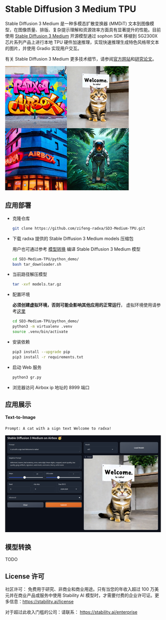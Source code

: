 # Stable Diffusion 3 Medium TPU

Stable Diffusion 3 Medium 是一种多模态扩散变换器 (MMDiT) 文本到图像模型，在图像质量、排版、复杂提示理解和资源效率方面具有显著提升的性能。目前使用 [Stable Diffusion 3 Medium](https://huggingface.co/stabilityai/stable-diffusion-3-medium)
开源模型通过 sophon SDK 移植到 SG2300X 芯片系列产品上进行本地 TPU 硬件加速推理，实现快速推理生成特色风格带文本的图片，并使用 Gradio 实现用户交互。

有关 Stable Diffusion 3 Medium 更多技术细节，请参阅[官方网站](https://stability.ai/news/stable-diffusion-3)和[研究论文](https://stability.ai/news/stable-diffusion-3-research-paper)。

<img src="./assest/preview.jpg" width=400/>

## 应用部署

- 克隆仓库

  ```bash
  git clone https://github.com/zifeng-radxa/SD3-Medium-TPU.git
  ```

- 下载 radxa 提供的 Stable Diffusion 3 Medium models 压缩包

  用户也可通过参考 [模型转换](#模型转换) 编译 Stable Diffusion 3 Medium 模型

  ```bash
  cd SD3-Medium-TPU/python_demo/
  bash tar_downloader.sh
  ```
- 当前路径解压模型
  ```bash
  tar -xvf models.tar.gz
  ```

- 配置环境

  **必须创建虚拟环境，否则可能会影响其他应用的正常运行**， 虚拟环境使用请参考[这里](../ai-tools/virtualenv_usage)

  ```bash
  cd SD3-Medium-TPU/python_demo/
  python3 -m virtualenv .venv
  source .venv/bin/activate
  ```

- 安装依赖

  ```bash
  pip3 install --upgrade pip
  pip3 install -r requirements.txt
  ```

- 启动 Web 服务

  ```bash
  python3 gr.py
  ```

- 浏览器访问 Airbox ip 地址的 8999 端口



## 应用展示

#### Text-to-Image


```bash
Prompt: A cat with a sign text Welcome to radxa!
```
<img src="./assest/preview_2.jpg" width=700/>

## 模型转换
TODO




## License 许可
社区许可： 免费用于研究、非商业和商业用途。只有当您的年收入超过 100 万美元并在商业产品或服务中使用 Stability AI 模型时，才需要付费的企业许可证。更多信息：https://stability.ai/license

对于超过此收入门槛的公司：请联系： https://stability.ai/enterprise